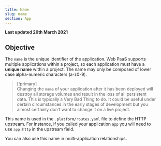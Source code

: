 ```yaml
---
title: Name
slug: name
section: App
---
```


**Last updated 26th March 2021**



## Objective  

The `name` is the unique identifier of the application. Web PaaS supports multiple applications within a project, so each application must have a **unique name** within a project. The name may only be composed of lower case alpha-numeric characters (a-z0-9).

> [!primary]  
> Changing the `name` of your application after it has been deployed will destroy all storage volumes and result in the loss of all persistent data.  This is typically a Very Bad Thing to do. It could be useful under certain circumstances in the early stages of development but you almost certainly don't want to change it on a live project.
> 

This name is used in the `.platform/routes.yaml` file to define the HTTP upstream.  For instance, if you called your application `app` you will need to use `app:http` in the upstream field.

You can also use this name in multi-application relationships.
